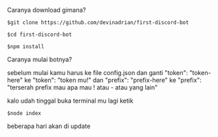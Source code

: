 Caranya download gimana?

```
$git clone https://github.com/devinadrian/first-discord-bot
```
```
$cd first-discord-bot
```
```
$npm install
```


Caranya mulai botnya?

sebelum mulai kamu harus ke file config.json dan ganti "token": "token-here" ke "token": "token mu!"
dan "prefix": "prefix-here" ke "prefix": "terserah prefix mau apa mau ! atau - atau yang lain"

kalo udah tinggal buka terminal mu lagi ketik
```
$node index
```

beberapa hari akan di update
